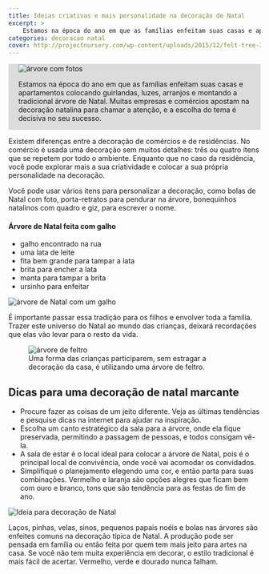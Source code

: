 ```yaml
---
title: Ideias criativas e mais personalidade na decoração de Natal
excerpt: >
    Estamos na época do ano em que as famílias enfeitam suas casas e apartamentos colocando guirlandas, luzes, arranjos e montando a tradicional árvore de Natal. Muitas empresas e comércios apostam na decoração natalina para chamar a atenção, e a escolha do tema é decisiva no seu sucesso.
categories: decoracao natal
cover: http://projectnursery.com/wp-content/uploads/2015/12/felt-tree-3.jpg
---
```


<div style="background-color:#dcdcdc;padding:1px 20px" class="post-hero">
    <div class="grid _center _spacing inner">
        <div class="cell _1of3">
            <img src="https://s-media-cache-ak0.pinimg.com/564x/7f/99/e2/7f99e2f16b50005f34b4a287cf1af94d.jpg" alt="árvore com fotos">
        </div>
        <div class="cell _2of3">
            <p>Estamos na época do ano em que as famílias enfeitam suas casas e apartamentos colocando guirlandas, luzes, arranjos e montando a tradicional árvore de Natal. Muitas empresas e comércios apostam na decoração natalina para chamar a atenção, e a escolha do tema é decisiva no seu sucesso.</p>
        </div>
    </div>
</div>


Existem diferenças entre a decoração de comércios e de residências. No comércio é usada uma decoração sem muitos detalhes: três ou quatro itens que se repetem por todo o ambiente. Enquanto que no caso da residência, você pode explorar mais a sua criatividade e colocar a sua própria personalidade na decoração.

Você pode usar vários itens para personalizar a decoração, como bolas de Natal com foto, porta-retratos para pendurar na árvore, bonequinhos natalinos com quadro e giz, para escrever o nome.


<div class="grid _center _spacing inner">
    <div class="cell _1of2">
        <h4>Árvore de Natal feita com galho</h4>
        <ul>
            <li>galho encontrado na rua</li>
            <li>uma lata de leite</li>
            <li>fita bem grande para tampar a lata</li>
            <li>brita para encher a lata</li>
            <li>manta para tampar a brita</li>
            <li>ursinho para enfeitar</li>
        </ul>
    </div>
    <div class="cell _1of2"><img src="https://asimplicidadedascoisas.files.wordpress.com/2011/01/arvore-de-natal.jpg" alt="árvore de Natal com um galho"></div>
</div>

É importante passar essa tradição para os filhos e envolver toda a família. Trazer este universo do Natal ao mundo das crianças, deixará recordações que elas vão levar para o resto da vida.

<figure class="grid _spacing pull">
    <div class="cell _2of3">
        <img src="https://s-media-cache-ak0.pinimg.com/originals/73/f0/e1/73f0e1116a8d921f0f159d50f7822fc4.jpg" alt="árvore de feltro">
    </div>
    <figcaption class="cell _1of3">Uma forma das crianças participarem, sem estragar a decoração da casa, é utilizando uma árvore de feltro.</figcaption>
</figure>


<section class="grid _spacing inner">
    <div class="cell">
        <h2>Dicas para uma decoração de natal marcante</h2>
        <ul>
            <li>Procure fazer as coisas de um jeito diferente. Veja as últimas tendências e pesquise dicas na internet para ajudar na inspiração.</li>
            <li>Escolha um canto estratégico da sala para a árvore, onde ela fique preservada, permitindo a passagem de pessoas, e todos consigam vê-la.</li>
            <li>A sala de estar é o local ideal para colocar a árvore de Natal, pois é o principal local de convivência, onde você vai acomodar os convidados.</li>
            <li>Simplifique o planejamento elegendo uma cor, e então parta para suas combinações. Vermelho e laranja são opções alegres que ficam bem com ouro e branco, tons que são tendência para as festas de fim de ano.</li>
        </ul>
    </div>
    <div class="cell"><img src="https://s-media-cache-ak0.pinimg.com/564x/df/51/32/df51327a8cc65f6977caeeb3b1c01beb.jpg" alt="Ideia para decoração de Natal"></div>
</section>

Laços, pinhas, velas, sinos, pequenos papais noéis e bolas nas árvores são enfeites comuns na decoração típica de Natal. A produção pode ser pensada em família ou então feita por quem tem mais jeito para artes na casa. Se você não tem muita experiência em decorar, o estilo tradicional é mais fácil de acertar. Vermelho, verde e dourado nunca falham.

